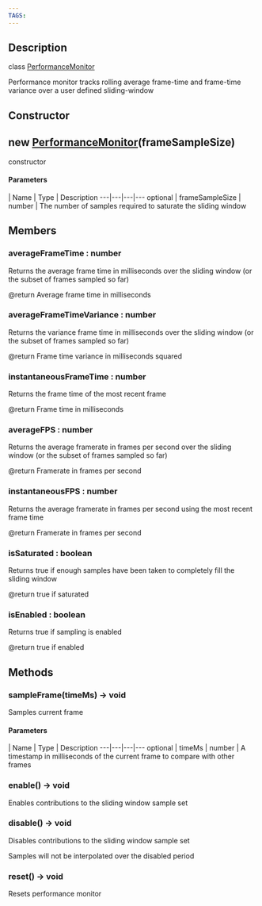 ```yaml
---
TAGS:
---
```

## Description

class [PerformanceMonitor](/classes/3.1/PerformanceMonitor)

Performance monitor tracks rolling average frame-time and frame-time variance over a user defined sliding-window

## Constructor

## new [PerformanceMonitor](/classes/3.1/PerformanceMonitor)(frameSampleSize)

constructor

#### Parameters
 | Name | Type | Description
---|---|---|---
optional | frameSampleSize | number |  The number of samples required to saturate the sliding window

## Members

### averageFrameTime : number

Returns the average frame time in milliseconds over the sliding window (or the subset of frames sampled so far)

@return Average frame time in milliseconds
### averageFrameTimeVariance : number

Returns the variance frame time in milliseconds over the sliding window (or the subset of frames sampled so far)

@return Frame time variance in milliseconds squared
### instantaneousFrameTime : number

Returns the frame time of the most recent frame

@return Frame time in milliseconds
### averageFPS : number

Returns the average framerate in frames per second over the sliding window (or the subset of frames sampled so far)

@return Framerate in frames per second
### instantaneousFPS : number

Returns the average framerate in frames per second using the most recent frame time

@return Framerate in frames per second
### isSaturated : boolean

Returns true if enough samples have been taken to completely fill the sliding window

@return true if saturated
### isEnabled : boolean

Returns true if sampling is enabled

@return true if enabled
## Methods

### sampleFrame(timeMs) &rarr; void

Samples current frame

#### Parameters
 | Name | Type | Description
---|---|---|---
optional | timeMs | number |  A timestamp in milliseconds of the current frame to compare with other frames

### enable() &rarr; void

Enables contributions to the sliding window sample set
### disable() &rarr; void

Disables contributions to the sliding window sample set

Samples will not be interpolated over the disabled period
### reset() &rarr; void

Resets performance monitor
